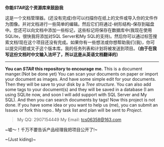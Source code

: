 **你能*STAR*这个资源库来鼓励我**

这是一个文档管理器。(还没有完成)你可以扫描你在纸上的文件或导入你的文件作为图像。并对文档进行一些简单的编辑。然后它们将通过-树形结构-保存到磁盘中。您还可以向文档中添加一些标记，这些标记将保存在数据库中(我现在使用SQLite，很快我将添加对SQL Server和My SQL的支持)。然后你可以通过标签搜索文档!现在这个项目还没有完成。如果你有一些想法或你想帮助我们(我)，你可以提交问题或叉子这个版本库。我的任务列表和计划将被发送到项目。**（由于在我写这份文档时中文输入法坏了，所以这是从英语文档翻译的）**

---------
**You can *STAR* this repository to encourage me.**
This is a document manger.(Not be done yet) You can scan your documents on paper or import your document as images. And have some simple edit for your documents. Then they will be save to your disk by a *Tree structure*. You can also add some tags to your document(s) and they will be saved in a database (I am using SQLite now, and soon I will add support with SQL Server and My SQL). And then you can search documents by tags!
Now this project is not done. If you have some idea or you want to help us (me), you can submit an Issues or fork this repo..
My task list and plan will be sent to *Project*.


> My QQ: 2907154449
> My Email: tcs06358@163.com

~嘘～！千万不要告诉产品经理我把项目公开了!~

~(Just kiding)~
